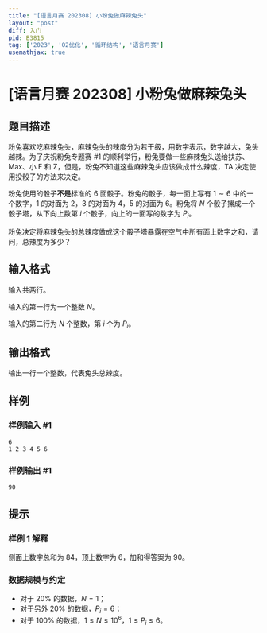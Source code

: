 ```yaml
---
title: "[语言月赛 202308] 小粉兔做麻辣兔头"
layout: "post"
diff: 入门
pid: B3815
tag: ['2023', 'O2优化', '循环结构', '语言月赛']
usemathjax: true
---
```


# [语言月赛 202308] 小粉兔做麻辣兔头
## 题目描述

粉兔喜欢吃麻辣兔头，麻辣兔头的辣度分为若干级，用数字表示，数字越大，兔头越辣。为了庆祝粉兔专题赛 #1 的顺利举行，粉兔要做一些麻辣兔头送给扶苏、Max、小 F 和 Z，但是，粉兔不知道这些麻辣兔头应该做成什么辣度，TA 决定使用投骰子的方法来决定。

粉兔使用的骰子**不是**标准的 $6$ 面骰子。粉兔的骰子，每一面上写有 $1\sim 6$ 中的一个数字，$1$ 的对面为 $2$，$3$ 的对面为 $4$，$5$ 的对面为 $6$。粉兔将 $N$ 个骰子摞成一个骰子塔，从下向上数第 $i$ 个骰子，向上的一面写的数字为 $P_i$。

粉兔决定将麻辣兔头的总辣度做成这个骰子塔暴露在空气中所有面上数字之和，请问，总辣度为多少？
## 输入格式

输入共两行。

输入的第一行为一个整数 $N$。

输入的第二行为 $N$ 个整数，第 $i$ 个为 $P_i$。
## 输出格式

输出一行一个整数，代表兔头总辣度。
## 样例

### 样例输入 #1
```
6
1 2 3 4 5 6
```
### 样例输出 #1
```
90
```
## 提示

### 样例 1 解释

侧面上数字总和为 $84$，顶上数字为 $6$，加和得答案为 $90$。

### 数据规模与约定

- 对于 $20\%$ 的数据，$N=1$；
- 对于另外 $20\%$ 的数据，$P_i=6$；
- 对于 $100\%$ 的数据，$1 \le N \le 10^6$，$1 \le P_i \le 6$。
